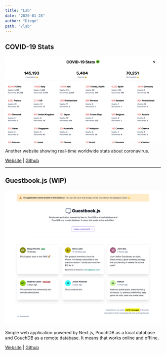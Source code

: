 ```yaml
---
title: "Lab"
date: "2020-01-28"
author: "Diego"
path: "/lab"
---
```


## COVID-19 Stats

[![covid-19-stats](../images/covid19.png)](//covid19.diego.earth)

Another website showing real-time worldwide stats about coronavirus.

[Website](//covid19.diego.earth/) | [Github](//github.com/spacecowb0y/covid19-stats)

----

## Guestbook.js (WIP)

[![guestbookjs.png](../images/guestbookjs.png)](//guestbookjs.now.sh)

Simple web application powered by Next.js, PouchDB as a local database and CouchDB as a remote database. It means that works online and offline.

[Website](//guestbookjs.now.sh) | [Github](//github.com/spacecowb0y/nextjs-pouchdb-guestbook)
